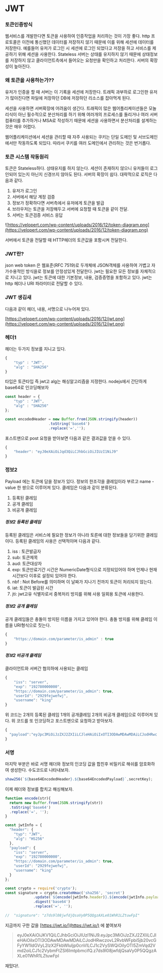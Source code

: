# JWT

### 토큰인증방식

웹서비스를 개발한다면 토큰을 사용하여 인증작업을 처리하는 것이 가장 좋다.
http 프로토콜은 이전에 통신했던 데이터를 저장하지 않기 때문에 이를 위해 세션에 데이터를
저장한다. 예를들어 유저가 로그인 시 세션에 로그인 되었다고 저장을 하고 서비스를 제공하기 위해 세션을 사용한다. Stateless 서버는 상태를 유지하지 않기 때문에 상태정보를 저장하지 않고
클라이언트측에서 들어오는 요청만을 확인하고 처리한다. 서버의 확장성이 높아진다.

### 왜 토큰을 사용하는가??

유저가 인증을 할 때 서버는 이 기록을 세션에 저장한다. 트래픽 과부하로 로그인한 유저가 많아진다면 파일에 저장하던 DB에 저장하던 리소스를 잡아먹게 된다. 

세션을 사용하면 서버확장에 어려움이 생긴다. 트래픽이 많은 웹어플리케이션들은 모놀리식이 아닌 필수적으로 분산처리를 하기 위해 여러개의 프로세스를 돌리거나 여러 서버컴퓨터를 추가하거나 MSA로 작성하기 때문에 세션을 사용하면서 분산처리를 설계하는 것은 매우 어렵다. 

웹어플리케이션에서 세션을 관리할 때 자주 사용되는 쿠키는 단일 도메인 및 서브도메인에서만
작동하도록 되있다. 따라서 쿠키를 여러 도메인에서 관리하는 것은 번거롭다.

### 토큰 시스템 작동원리

토큰은 Stateless하다. 상태유지를 하지 않는다. 세션이 존재하지 않으니 유저들이 로그인되어 있는지 아닌지 신경쓰지 않아도 된다. 서버의 확장이 쉽다. 대략적으로 로직은 다음과 같다.

1. 유저가 로그인
2. 서버에서 해당 계정 검증
3. 정보가 정확하다면 서버측에서 유저에게 토큰을 발급
4. 브라우저는 토큰을 저장해두고 서버에 요청할 때 토큰을 같이 전달.
5. 서버는 토큰검증 서비스 응답

![https://velopert.com/wp-content/uploads/2016/12/token-diagram.png](https://velopert.com/wp-content/uploads/2016/12/token-diagram.png)

서버에서 토큰을 전달할 때 HTTP헤더의 토큰값을 포함시켜 전달한다.

### JWT란?

json web token 은 웹표준(RFC 7519)로 두개체에 JSON객체를 사용하여 가볍고 자가수용적인 방식을로 정보를 안정성있게 전달한다. jwt는 필요한 모든 정보를 자체적으로 지니고 있다.
jwt는 토큰에 대한 기본정보, 내용, 검증증명을 포함하고 있다. jwt는 http 헤더나 URI 파라미터로 전달할 수 있다. 

### JWT 생김새

다음과 같이 헤더, 내용, 서명으로 나누어져 있다.

[https://velopert.com/wp-content/uploads/2016/12/jwt.png](https://velopert.com/wp-content/uploads/2016/12/jwt.png)

### 헤더1

헤더는 두가지 정보를 지니고 있다. 

```javascript
{
	"typ" : "JWT",
	"alg" : "SHA256"
}
```

타입은 토큰타입 즉 jwt고 alg는 해싱알고리즘을 지정한다. nodejs에서 간단하게 base64로 인코딩해보자

```javascript
const header = {
	"typ" : "JWT",
	"alg" : "SHA256"
};

const encodedHeader = new Buffer.from(JSON.stringify(header))
					.toString('base64')
					.replace('=','');
```

포스트맨으로 post 요청을 받아보면 다음과 같은 결과값을 얻을 수 있다.

```javascript
{
    "header": "eyJ0eXAiOiJqd3QiLCJhbGciOiJIUzI1NiJ9"
}
```

### 정보2

Payload 에는 토큰에 담을 정보가 있다. 정보의 한조각을 클레임이라 부르고 name - value 한 쌍으로 이루어져 있다. 클레임은 다음과 같이 분류된다.

1. 등록된 클레임
2. 공개 클레임
3. 비공개 클레임

##### 정보2 등록된 클레임

등록된 클레임은 서비스에 필요한 정보가 아니라 토른에 대한 정보들을 담기위한 클레임이다. 등록된 클레임의 사용은 선택적이며 다음과 같다.

1. iss : 토큰발급자
2. sub: 토큰제목
3. aud: 토큰대상자
4. exp: 토큰만료기간 시간은 NumericDate형식으로 지정되있어야 하며 언제나 현재시간보다 이후로 설정되 있어야 한다.
5. nbf : Not Before를 의미하며 이 날짜가 지나기 전까지 토큰이 처리되지 않는다. 
6. iat: 토큰이 발급된 시간
7. jti: jwt고유 식별자로서 중복처리 방지를 위해 사용 일회용 토큰에 사용한다.

##### 정보2 공개 클레임

공개 클레임들은 충돌이 방지된 이름을 가지고 있어야 한다. 충돌 방지를 위해 클레임 이름을 URI형식으로 짓는다.

```javascript
{
	"https://domain.com/parameter/is_admin" : true
}
```

##### 정보2 비공개 클레임

클라이언트와 서버간 협의하에 사용되는 클레임 

```javascript
{
    "iss": "server",
    "exp": "192780000000",
    "https://domain.com/parameter/is_admin": true,
    "userId": "2929fejwefwj",
    "username": "king"
}
```

위 코드는 2개의 등록된 클레임 1개의 공개클레임 2개의 비공개 클레임으로 이루어져 있다.
위 코드를 또 인코딩하고 포스트맨으로 요청하고 받아보자.

```javascript
{
  "payload":"eyJpc3MiOiJzZXJ2ZXIiLCJleHAiOiIxOTI3ODAwMDAwMDAiLCJodHRwc  zovL2RvbWFpbi4uY29tL3BhcmFtZXRlci9pc19hZG1pbiI6dHJ1ZSwidXNlcklkIjoiMjkyOWZlandlZndqIiwidXNlcm5hbWUiOiJraW5nIn0"
}
```

### 서명

마지막 부분은 바로 서명 헤더와 정보의 인코딩 값을 합친후 비밀키로 해쉬를 암호화하여 생성한다. 수도코드로 나타내보자.

```javascript
shaw256(`${base64EncodedHeader}.${base64EncodedPayload}`,secretKey);
```

이제 헤더와 정보를 합치고 해싱해보자. 

```javascript
function encode(str){
  return new Buffer.from(JSON.stringify(str))
  .toString('base64')
  .replace('=', '');
}

const jwtInfo = {
  "header": {
    "typ": "JWT",
    "alg": "HS256"
  },
  "payload": {
    "iss": "server",
    "exp": "192780000000",
    "https://domain.com/parameter/is_admin": true,
    "userId": "2929fejwefwj",
    "username": "king"
  }
};

const crypto = require('crypto');
const signature = crypto.createHmac('sha256', 'secret')
             .update(`${encode(jwtInfo.header)}.${encode(jwtInfo.payload)}`)
             .digest('base64')
             .replace('=', '');
             
//  "signature": "z7ds9l08jwfdjQsaVy0P5QQgzAXLe01WhR1LZtuwFpI"
```

지금까지 구한 값을  [https://jwt.io/](https://jwt.io/) 에 붙여보자 

> eyJ0eXAiOiJKV1QiLCJhbGciOiJIUzI1NiJ9.eyJpc3MiOiJzZXJ2ZXIiLCJleHAiOiIxOTI3ODAwMDAwMDAiLCJodHRwczovL2RvbWFpbi5jb20vcGFyYW1ldGVyL2lzX2FkbWluIjp0cnVlLCJ1c2VySWQiOiIyOTI5ZmVqd2Vmd2oiLCJ1c2VybmFtZSI6ImtpbmcifQ.z7ds9l08jwfdjQsaVy0P5QQgzAXLe01WhR1LZtuwFpI

재밌다!.

